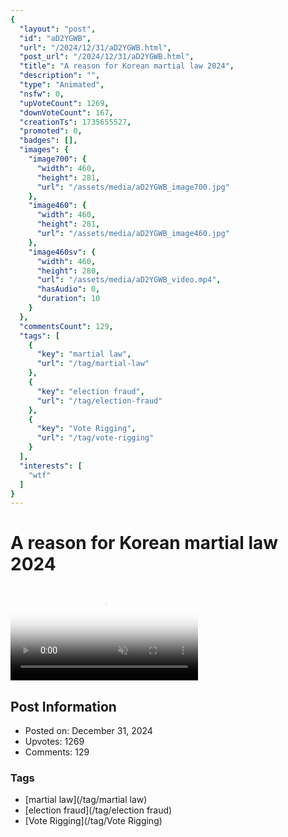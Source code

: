 ```yaml
---
{
  "layout": "post",
  "id": "aD2YGWB",
  "url": "/2024/12/31/aD2YGWB.html",
  "post_url": "/2024/12/31/aD2YGWB.html",
  "title": "A reason for Korean martial law 2024",
  "description": "",
  "type": "Animated",
  "nsfw": 0,
  "upVoteCount": 1269,
  "downVoteCount": 167,
  "creationTs": 1735655527,
  "promoted": 0,
  "badges": [],
  "images": {
    "image700": {
      "width": 460,
      "height": 281,
      "url": "/assets/media/aD2YGWB_image700.jpg"
    },
    "image460": {
      "width": 460,
      "height": 281,
      "url": "/assets/media/aD2YGWB_image460.jpg"
    },
    "image460sv": {
      "width": 460,
      "height": 280,
      "url": "/assets/media/aD2YGWB_video.mp4",
      "hasAudio": 0,
      "duration": 10
    }
  },
  "commentsCount": 129,
  "tags": [
    {
      "key": "martial law",
      "url": "/tag/martial-law"
    },
    {
      "key": "election fraud",
      "url": "/tag/election-fraud"
    },
    {
      "key": "Vote Rigging",
      "url": "/tag/vote-rigging"
    }
  ],
  "interests": [
    "wtf"
  ]
}
---
```


# A reason for Korean martial law 2024

<video controls playsinline loop muted poster="/assets/media/aD2YGWB_image460.jpg">
  <source src="/assets/media/aD2YGWB_video.mp4" type="video/mp4">
  Your browser does not support the video tag.
</video>

## Post Information

- Posted on: December 31, 2024
- Upvotes: 1269
- Comments: 129

### Tags

- [martial law](/tag/martial law)
- [election fraud](/tag/election fraud)
- [Vote Rigging](/tag/Vote Rigging)
